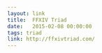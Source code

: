 ```yaml
---
layout: link
title:  FFXIV Triad
date:   2015-02-08 00:00:00
tags: triad
link: http://ffxivtriad.com/
---
```

